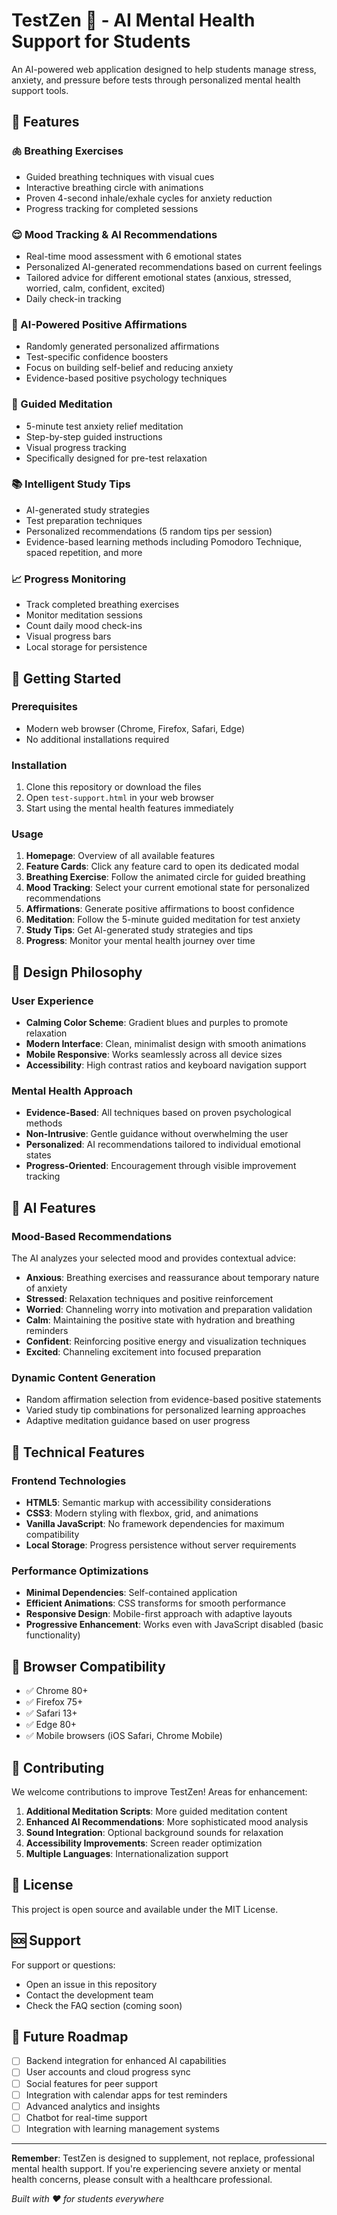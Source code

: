 # TestZen 🧠 - AI Mental Health Support for Students

An AI-powered web application designed to help students manage stress, anxiety, and pressure before tests through personalized mental health support tools.

## 🌟 Features

### 🫁 Breathing Exercises
- Guided breathing techniques with visual cues
- Interactive breathing circle with animations
- Proven 4-second inhale/exhale cycles for anxiety reduction
- Progress tracking for completed sessions

### 😌 Mood Tracking & AI Recommendations
- Real-time mood assessment with 6 emotional states
- Personalized AI-generated recommendations based on current feelings
- Tailored advice for different emotional states (anxious, stressed, worried, calm, confident, excited)
- Daily check-in tracking

### 💭 AI-Powered Positive Affirmations
- Randomly generated personalized affirmations
- Test-specific confidence boosters
- Focus on building self-belief and reducing anxiety
- Evidence-based positive psychology techniques

### 🧘 Guided Meditation
- 5-minute test anxiety relief meditation
- Step-by-step guided instructions
- Visual progress tracking
- Specifically designed for pre-test relaxation

### 📚 Intelligent Study Tips
- AI-generated study strategies
- Test preparation techniques
- Personalized recommendations (5 random tips per session)
- Evidence-based learning methods including Pomodoro Technique, spaced repetition, and more

### 📈 Progress Monitoring
- Track completed breathing exercises
- Monitor meditation sessions
- Count daily mood check-ins
- Visual progress bars
- Local storage for persistence

## 🚀 Getting Started

### Prerequisites
- Modern web browser (Chrome, Firefox, Safari, Edge)
- No additional installations required

### Installation
1. Clone this repository or download the files
2. Open `test-support.html` in your web browser
3. Start using the mental health features immediately

### Usage
1. **Homepage**: Overview of all available features
2. **Feature Cards**: Click any feature card to open its dedicated modal
3. **Breathing Exercise**: Follow the animated circle for guided breathing
4. **Mood Tracking**: Select your current emotional state for personalized recommendations
5. **Affirmations**: Generate positive affirmations to boost confidence
6. **Meditation**: Follow the 5-minute guided meditation for test anxiety
7. **Study Tips**: Get AI-generated study strategies and tips
8. **Progress**: Monitor your mental health journey over time

## 🎨 Design Philosophy

### User Experience
- **Calming Color Scheme**: Gradient blues and purples to promote relaxation
- **Modern Interface**: Clean, minimalist design with smooth animations
- **Mobile Responsive**: Works seamlessly across all device sizes
- **Accessibility**: High contrast ratios and keyboard navigation support

### Mental Health Approach
- **Evidence-Based**: All techniques based on proven psychological methods
- **Non-Intrusive**: Gentle guidance without overwhelming the user
- **Personalized**: AI recommendations tailored to individual emotional states
- **Progress-Oriented**: Encouragement through visible improvement tracking

## 🧠 AI Features

### Mood-Based Recommendations
The AI analyzes your selected mood and provides contextual advice:
- **Anxious**: Breathing exercises and reassurance about temporary nature of anxiety
- **Stressed**: Relaxation techniques and positive reinforcement
- **Worried**: Channeling worry into motivation and preparation validation
- **Calm**: Maintaining the positive state with hydration and breathing reminders
- **Confident**: Reinforcing positive energy and visualization techniques
- **Excited**: Channeling excitement into focused preparation

### Dynamic Content Generation
- Random affirmation selection from evidence-based positive statements
- Varied study tip combinations for personalized learning approaches
- Adaptive meditation guidance based on user progress

## 🔧 Technical Features

### Frontend Technologies
- **HTML5**: Semantic markup with accessibility considerations
- **CSS3**: Modern styling with flexbox, grid, and animations
- **Vanilla JavaScript**: No framework dependencies for maximum compatibility
- **Local Storage**: Progress persistence without server requirements

### Performance Optimizations
- **Minimal Dependencies**: Self-contained application
- **Efficient Animations**: CSS transforms for smooth performance
- **Responsive Design**: Mobile-first approach with adaptive layouts
- **Progressive Enhancement**: Works even with JavaScript disabled (basic functionality)

## 📱 Browser Compatibility

- ✅ Chrome 80+
- ✅ Firefox 75+
- ✅ Safari 13+
- ✅ Edge 80+
- ✅ Mobile browsers (iOS Safari, Chrome Mobile)

## 🤝 Contributing

We welcome contributions to improve TestZen! Areas for enhancement:

1. **Additional Meditation Scripts**: More guided meditation content
2. **Enhanced AI Recommendations**: More sophisticated mood analysis
3. **Sound Integration**: Optional background sounds for relaxation
4. **Accessibility Improvements**: Screen reader optimization
5. **Multiple Languages**: Internationalization support

## 📄 License

This project is open source and available under the MIT License.

## 🆘 Support

For support or questions:
- Open an issue in this repository
- Contact the development team
- Check the FAQ section (coming soon)

## 🎯 Future Roadmap

- [ ] Backend integration for enhanced AI capabilities
- [ ] User accounts and cloud progress sync
- [ ] Social features for peer support
- [ ] Integration with calendar apps for test reminders
- [ ] Advanced analytics and insights
- [ ] Chatbot for real-time support
- [ ] Integration with learning management systems

---

**Remember**: TestZen is designed to supplement, not replace, professional mental health support. If you're experiencing severe anxiety or mental health concerns, please consult with a healthcare professional.

*Built with ❤️ for students everywhere*